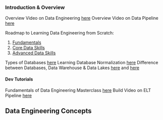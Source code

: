### Introduction & Overview
Overview Video on Data Engineering [here](https://youtu.be/qWru-b6m030?si=wEUwqfIqihVLOVMg)
Overview Video on Data Pipeline [here](https://www.youtube.com/watch?v=kGT4PcTEPP8)

Roadmap to Learning Data Engineering from Scratch:
1. [Fundamentals](https://bittersweet-mall-f00.notion.site/Fundamentals-b41c33ba1ab04e858a2be06946510c7e)
2. [Core Data Skills](https://bittersweet-mall-f00.notion.site/Core-Data-Skills-4de7de1787574324852916c2ecd257a5)
3. [Advanced Data Skills](https://bittersweet-mall-f00.notion.site/Advanced-Data-Skills-a87ccae98b4442d4861c72836fb2d376)

Types of Databases [here](https://youtu.be/VfcRxtBKI54?si=GLkbwr4GzfDwuzuu)
Learning Database Normalization [here](https://youtu.be/GFQaEYEc8_8?si=msISF6dISyNP0a7U)
Difference between Databases, Data Warehouse & Data Lakes [here](https://www.youtube.com/watch?v=FxpRL0m9BcA) and [here](https://youtu.be/W2Z7fbCLSTw?si=IoOo_OksZbezOpOx)
#### Dev Tutorials
Fundamentals of Data Engineering Masterclass [here](https://youtu.be/hf2go3E2m8g?si=NjLXWPzn74Old2dM)
Build Video on ELT Pipeline [here](https://youtu.be/OLXkGB7krGo?si=lHCOZ4YEYmB-g3bx)

## Data Engineering Concepts






